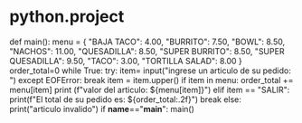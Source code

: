 # python.project

def main():
    menu = {
      "BAJA TACO": 4.00,
      "BURRITO": 7.50,
      "BOWL": 8.50,
      "NACHOS": 11.00,
      "QUESADILLA": 8.50,
      "SUPER BURRITO": 8.50,
      "SUPER QUESADILLA": 9.50,
      "TACO": 3.00,
      "TORTILLA SALAD": 8.00
    }
    order_total=0
    while True:
        try:
          item= input("ingrese un articulo de su pedido: ")
        except EOFError:
          break
        item = item.upper()
        if item in menu:
          order_total += menu[item]
          print (f"valor del articulo: ${menu[item]}")
        elif item == "SALIR":
          print(f"El total de su pedido es: ${order_total:.2f}")
          break
        else:
         print("articulo invalido")
if __name__=="__main__":
  main()
